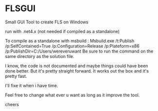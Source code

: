 # FLSGUI

Small GUI Tool to create FLS on Windows

run with .net4.x (not needed if compiled as a standalone)

To compile as a standalone with msbuild : Msbuild.exe /t:Publish /p:SelfContained=True /p:Configuration=Release /p:Plateform=x86 /p:PublishDir=C:/Users/wereveruwant
Be sure to run the command on the same directory as the solution file.

I know, the code is not documented and maybe things could have been done better. But it's pretty straight forward.
It works out the box and it's pretty fast.

I'll fixe it when i have time.

Feel free to change what ever u want as long as it improve the tool.

cheers
